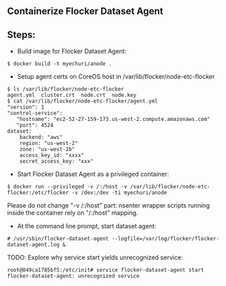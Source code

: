 ## Containerize Flocker Dataset Agent


## Steps:

 * Build image for Flocker Dataset Agent:

```
$ docker build -t myechuri/anode .
```

 * Setup  agent certs on CoreOS host in /var/lib/flocker/node-etc-flocker

```
$ ls /var/lib/flocker/node-etc-flocker
agent.yml  cluster.crt  node.crt  node.key
$ cat /var/lib/flocker/node-etc-flocker/agent.yml 
"version": 1
"control-service":
   "hostname": "ec2-52-27-159-173.us-west-2.compute.amazonaws.com"
   "port": 4524
dataset:
    backend: "aws"
    region: "us-west-2"
    zone: "us-west-2b"
    access_key_id: "xxxx"
    secret_access_key: "xxx"
```

 * Start Flocker Dataset Agent as a privileged container:

```
$ docker run --privileged -v /:/host -v /var/lib/flocker/node-etc-flocker:/etc/flocker -v /dev:/dev -ti myechuri/anode
```

Please do not change "-v /:/host" part: nsenter wrapper scripts running inside the container rely on "/:/host" mapping.

 * At the command line prompt, start dataset agent:

```
# /usr/sbin/flocker-dataset-agent --logfile=/var/log/flocker/flocker-dataset-agent.log &

```

TODO: Explore why service start yields unrecognized service:

```
root@849ca1785bf5:/etc/init# service flocker-dataset-agent start
flocker-dataset-agent: unrecognized service
```
